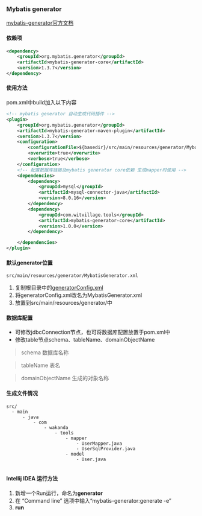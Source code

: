 ### Mybatis generator

[mybatis-generator官方文档](http://www.mybatis.org/generator/)

#### 依赖项
```xml
<dependency>
    <groupId>org.mybatis.generator</groupId>
    <artifactId>mybatis-generator-core</artifactId>
    <version>1.3.7</version>
</dependency>
```

#### 使用方法
pom.xml中build加入以下内容

```xml
<!-- mybatis generator 自动生成代码插件 -->
<plugin>
    <groupId>org.mybatis.generator</groupId>
    <artifactId>mybatis-generator-maven-plugin</artifactId>
    <version>1.3.7</version>
    <configuration>
        <configurationFile>${basedir}/src/main/resources/generator/MybatisGenerator.xml</configurationFile>
        <overwrite>true</overwrite>
        <verbose>true</verbose>
    </configuration>
    <!-- 配置数据库链接及mybatis generator core依赖 生成mapper时使用 -->
    <dependencies>
        <dependency>
            <groupId>mysql</groupId>
            <artifactId>mysql-connector-java</artifactId>
            <version>8.0.16</version>
        </dependency>
        <dependency>
            <groupId>com.witvillage.tools</groupId>
            <artifactId>mybatis-generator-core</artifactId>
            <version>1.0.0</version>
        </dependency>

    </dependencies>
</plugin>
```

#### 默认generator位置
```
src/main/resources/generator/MybatisGenerator.xml
```
1. 复制根目录中的[generatorConfig.xml](https://github.com/byron1655/MyGenerator/blob/master/generatorConfig.xml)
2. 将generatorConfig.xml改名为MybatisGenerator.xml
3. 放置到src/main/resources/generator/中


#### 数据库配置
- 可修改jdbcConnection节点，也可将数据库配置放置于pom.xml中
- 修改table节点schema、tableName、domainObjectName

> schema 数据库名称

> tableName 表名

> domainObjectName 生成的对象名称


#### 生成文件情况
```
src/
  - main
      - java
          - com
              - wakanda
                  - tools
                      - mapper
                          - UserMapper.java
                          - UserSqlProvider.java
                      - model
                          - User.java


```

#### Intellij IDEA 运行方法
1. 新增一个Run运行，命名为**generator**
2. 在 “Command line” 选项中输入“mybatis-generator:generate  -e”
3. **run**

